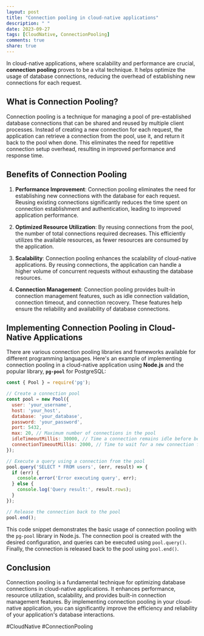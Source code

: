 ```yaml
---
layout: post
title: "Connection pooling in cloud-native applications"
description: " "
date: 2023-09-27
tags: [CloudNative, ConnectionPooling]
comments: true
share: true
---
```


In cloud-native applications, where scalability and performance are crucial, **connection pooling** proves to be a vital technique. It helps optimize the usage of database connections, reducing the overhead of establishing new connections for each request.

## What is Connection Pooling?

Connection pooling is a technique for managing a pool of pre-established database connections that can be shared and reused by multiple client processes. Instead of creating a new connection for each request, the application can retrieve a connection from the pool, use it, and return it back to the pool when done. This eliminates the need for repetitive connection setup overhead, resulting in improved performance and response time.

## Benefits of Connection Pooling

1. **Performance Improvement**: Connection pooling eliminates the need for establishing new connections with the database for each request. Reusing existing connections significantly reduces the time spent on connection establishment and authentication, leading to improved application performance.

2. **Optimized Resource Utilization**: By reusing connections from the pool, the number of total connections required decreases. This efficiently utilizes the available resources, as fewer resources are consumed by the application.

3. **Scalability**: Connection pooling enhances the scalability of cloud-native applications. By reusing connections, the application can handle a higher volume of concurrent requests without exhausting the database resources.

4. **Connection Management**: Connection pooling provides built-in connection management features, such as idle connection validation, connection timeout, and connection recovery. These features help ensure the reliability and availability of database connections.

## Implementing Connection Pooling in Cloud-Native Applications

There are various connection pooling libraries and frameworks available for different programming languages. Here's an example of implementing connection pooling in a cloud-native application using **Node.js** and the popular library, **`pg-pool`** for PostgreSQL:

```javascript
const { Pool } = require('pg');

// Create a connection pool
const pool = new Pool({
  user: 'your_username',
  host: 'your_host',
  database: 'your_database',
  password: 'your_password',
  port: 5432,
  max: 20, // Maximum number of connections in the pool
  idleTimeoutMillis: 30000, // Time a connection remains idle before being closed
  connectionTimeoutMillis: 2000, // Time to wait for a new connection from the pool
});

// Execute a query using a connection from the pool
pool.query('SELECT * FROM users', (err, result) => {
  if (err) {
    console.error('Error executing query', err);
  } else {
    console.log('Query result:', result.rows);
  }
});

// Release the connection back to the pool
pool.end();
```

This code snippet demonstrates the basic usage of connection pooling with the `pg-pool` library in Node.js. The connection pool is created with the desired configuration, and queries can be executed using `pool.query()`. Finally, the connection is released back to the pool using `pool.end()`.

## Conclusion

Connection pooling is a fundamental technique for optimizing database connections in cloud-native applications. It enhances performance, resource utilization, scalability, and provides built-in connection management features. By implementing connection pooling in your cloud-native application, you can significantly improve the efficiency and reliability of your application's database interactions.

#CloudNative #ConnectionPooling